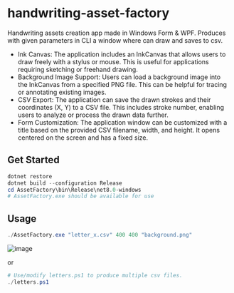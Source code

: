 # handwriting-asset-factory

Handwriting assets creation app made in Windows Form & WPF. Produces with given parameters in CLI a window where can draw and saves to csv.

- Ink Canvas: The application includes an InkCanvas that allows users to draw freely with a stylus or mouse. This is useful for applications requiring sketching or freehand drawing.
- Background Image Support: Users can load a background image into the InkCanvas from a specified PNG file. This can be helpful for tracing or annotating existing images.
- CSV Export: The application can save the drawn strokes and their coordinates (X, Y) to a CSV file. This includes stroke number, enabling users to analyze or process the drawn data further.
- Form Customization: The application window can be customized with a title based on the provided CSV filename, width, and height. It opens centered on the screen and has a fixed size.

## Get Started

```powershell
dotnet restore
dotnet build --configuration Release
cd AssetFactory\bin\Release\net8.0-windows
# AssetFactory.exe should be available for use
```

## Usage

```powershell
./AssetFactory.exe "letter_x.csv" 400 400 "background.png"
```

![image](https://github.com/user-attachments/assets/0621bb9f-5a93-4e20-a479-db5e5a0f79e3)


or

```powershell
# Use/modify letters.ps1 to produce multiple csv files.
./letters.ps1
```

